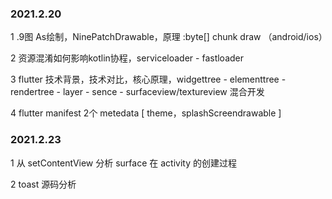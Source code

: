 ### 2021.2.20

1 .9图 As绘制，NinePatchDrawable，原理 :byte[] chunk draw （android/ios）

2 资源混淆如何影响kotlin协程，serviceloader - fastloader

3 flutter 技术背景，技术对比，核心原理，widgettree - elementtree - rendertree - layer - sence - surfaceview/textureview 混合开发

4 flutter manifest 2个 metedata [ theme，splashScreendrawable ]

### 2021.2.23

1 从 setContentView 分析 surface 在 activity 的创建过程

2 toast 源码分析


